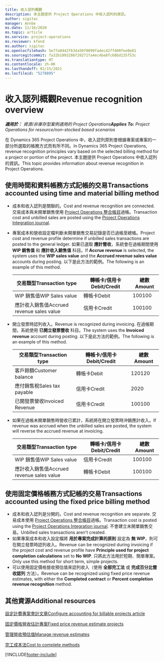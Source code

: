 ```yaml
---
title: 收入認列概觀
description: 本主題提供 Project Operations 中收入認列的資訊。
author: sigitac
manager: Annbe
ms.date: 11/16/2020
ms.topic: article
ms.service: project-operations
ms.reviewer: kfend
ms.author: sigitac
ms.openlocfilehash: 5e77a0442f634a50f8099fadec42ff400fee0e81
ms.sourcegitcommit: fa32b1893286f20271fa4ec4be8fc68bd135f53c
ms.translationtype: HT
ms.contentlocale: zh-HK
ms.lasthandoff: 02/15/2021
ms.locfileid: "5278895"
---
```

# <a name="revenue-recognition-overview"></a><span data-ttu-id="f1e84-103">收入認列概觀</span><span class="sxs-lookup"><span data-stu-id="f1e84-103">Revenue recognition overview</span></span>

<span data-ttu-id="f1e84-104">_**適用於：** 資源/非庫存型案例適用的 Project Operations_</span><span class="sxs-lookup"><span data-stu-id="f1e84-104">_**Applies To:** Project Operations for resource/non-stocked based scenarios_</span></span>

<span data-ttu-id="f1e84-105">在 Dynamics 365 Project Operations 中，收入認列原則會根據專案或專案的一部分所選取的帳務方式而有所不同。</span><span class="sxs-lookup"><span data-stu-id="f1e84-105">In Dynamics 365 Project Operations, revenue recognition principles vary based on the selected billing method for a project or portion of the project.</span></span> <span data-ttu-id="f1e84-106">本主題提供 Project Operations 中收入認列的資訊。</span><span class="sxs-lookup"><span data-stu-id="f1e84-106">This topic provides information about revenue recognition in Project Operations.</span></span>

## <a name="transactions-accounted-using-time-and-material-billing-method"></a><span data-ttu-id="f1e84-107">使用時間和資料帳務方式記帳的交易</span><span class="sxs-lookup"><span data-stu-id="f1e84-107">Transactions accounted using time and material billing method</span></span>

- <span data-ttu-id="f1e84-108">成本和收入認列是關聯的。</span><span class="sxs-lookup"><span data-stu-id="f1e84-108">Cost and revenue recognition are connected.</span></span> <span data-ttu-id="f1e84-109">交易成本與未開單銷售使用 [Project Operations 整合帳目](../project-accounting/project-operations-integration-journal.md)過帳。</span><span class="sxs-lookup"><span data-stu-id="f1e84-109">Transaction cost and unbilled sales are posted using the [Project Operations Integration journal](../project-accounting/project-operations-integration-journal.md).</span></span>
- <span data-ttu-id="f1e84-110">專案成本和營收設定檔判斷未開單銷售交易記錄是否已過帳至總帳。</span><span class="sxs-lookup"><span data-stu-id="f1e84-110">Project cost and revenue profile determine if unbilled sales transactions are posted to the general ledger.</span></span> <span data-ttu-id="f1e84-111">如果已選取 **應計營收**，系統會在過帳期間使用 **WIP 銷售值** 和 **應計收入銷售值** 科目。</span><span class="sxs-lookup"><span data-stu-id="f1e84-111">If **Accrue revenue** is selected, the system uses the **WIP sales value** and the **Accrued revenue sales value** accounts during posting.</span></span> <span data-ttu-id="f1e84-112">以下是此方法的範例。</span><span class="sxs-lookup"><span data-stu-id="f1e84-112">The following is an example of this method.</span></span>  

  | <span data-ttu-id="f1e84-113">交易類型</span><span class="sxs-lookup"><span data-stu-id="f1e84-113">Transaction type</span></span> | <span data-ttu-id="f1e84-114">轉帳卡/信用卡</span><span class="sxs-lookup"><span data-stu-id="f1e84-114">Debit/Credit</span></span> | <span data-ttu-id="f1e84-115">總數</span><span class="sxs-lookup"><span data-stu-id="f1e84-115">Amount</span></span> |
  | --- | --- | --- |
  | <span data-ttu-id="f1e84-116">WIP 銷售值</span><span class="sxs-lookup"><span data-stu-id="f1e84-116">WIP Sales value</span></span> | <span data-ttu-id="f1e84-117">轉帳卡</span><span class="sxs-lookup"><span data-stu-id="f1e84-117">Debit</span></span> | <span data-ttu-id="f1e84-118">100</span><span class="sxs-lookup"><span data-stu-id="f1e84-118">100</span></span> |
  | <span data-ttu-id="f1e84-119">應計收入銷售值</span><span class="sxs-lookup"><span data-stu-id="f1e84-119">Accrued revenue sales value</span></span> | <span data-ttu-id="f1e84-120">信用卡</span><span class="sxs-lookup"><span data-stu-id="f1e84-120">Credit</span></span> | <span data-ttu-id="f1e84-121">100</span><span class="sxs-lookup"><span data-stu-id="f1e84-121">100</span></span> |

- <span data-ttu-id="f1e84-122">開立發票時認列收入。</span><span class="sxs-lookup"><span data-stu-id="f1e84-122">Revenue is recognized during invoicing.</span></span> <span data-ttu-id="f1e84-123">在過帳期間，系統使用 **已開立發票營收** 科目。</span><span class="sxs-lookup"><span data-stu-id="f1e84-123">The system uses the **Invoiced revenue** account during posting.</span></span> <span data-ttu-id="f1e84-124">以下是此方法的範例。</span><span class="sxs-lookup"><span data-stu-id="f1e84-124">The following is an example of this method.</span></span>  

  | <span data-ttu-id="f1e84-125">交易類型</span><span class="sxs-lookup"><span data-stu-id="f1e84-125">Transaction type</span></span> | <span data-ttu-id="f1e84-126">轉帳卡/信用卡</span><span class="sxs-lookup"><span data-stu-id="f1e84-126">Debit/Credit</span></span> | <span data-ttu-id="f1e84-127">總數</span><span class="sxs-lookup"><span data-stu-id="f1e84-127">Amount</span></span> |
  | --- | --- | --- |
  | <span data-ttu-id="f1e84-128">客戶餘額</span><span class="sxs-lookup"><span data-stu-id="f1e84-128">Customer balance</span></span> | <span data-ttu-id="f1e84-129">轉帳卡</span><span class="sxs-lookup"><span data-stu-id="f1e84-129">Debit</span></span> | <span data-ttu-id="f1e84-130">120</span><span class="sxs-lookup"><span data-stu-id="f1e84-130">120</span></span> |
  | <span data-ttu-id="f1e84-131">應付銷售稅</span><span class="sxs-lookup"><span data-stu-id="f1e84-131">Sales tax payable</span></span> | <span data-ttu-id="f1e84-132">信用卡</span><span class="sxs-lookup"><span data-stu-id="f1e84-132">Credit</span></span> | <span data-ttu-id="f1e84-133">20</span><span class="sxs-lookup"><span data-stu-id="f1e84-133">20</span></span> |
  | <span data-ttu-id="f1e84-134">已開發票營收</span><span class="sxs-lookup"><span data-stu-id="f1e84-134">Invoiced Revenue</span></span> | <span data-ttu-id="f1e84-135">信用卡</span><span class="sxs-lookup"><span data-stu-id="f1e84-135">Credit</span></span> | <span data-ttu-id="f1e84-136">100</span><span class="sxs-lookup"><span data-stu-id="f1e84-136">100</span></span> |

- <span data-ttu-id="f1e84-137">如果在過帳未開單銷售時營收已累計，系統將在開立發票時沖銷應計收入。</span><span class="sxs-lookup"><span data-stu-id="f1e84-137">If revenue was accrued when the unbilled sales are posted, the system will reverse the accrued revenue at invoicing.</span></span>

  | <span data-ttu-id="f1e84-138">交易類型</span><span class="sxs-lookup"><span data-stu-id="f1e84-138">Transaction type</span></span> | <span data-ttu-id="f1e84-139">轉帳卡/信用卡</span><span class="sxs-lookup"><span data-stu-id="f1e84-139">Debit/Credit</span></span> | <span data-ttu-id="f1e84-140">總數</span><span class="sxs-lookup"><span data-stu-id="f1e84-140">Amount</span></span> |
  | --- | --- | --- |
  | <span data-ttu-id="f1e84-141">WIP 銷售值</span><span class="sxs-lookup"><span data-stu-id="f1e84-141">WIP Sales value</span></span> | <span data-ttu-id="f1e84-142">信用卡</span><span class="sxs-lookup"><span data-stu-id="f1e84-142">Credit</span></span> | <span data-ttu-id="f1e84-143">100</span><span class="sxs-lookup"><span data-stu-id="f1e84-143">100</span></span> |
  | <span data-ttu-id="f1e84-144">應計收入銷售值</span><span class="sxs-lookup"><span data-stu-id="f1e84-144">Accrued revenue sales value</span></span> | <span data-ttu-id="f1e84-145">轉帳卡</span><span class="sxs-lookup"><span data-stu-id="f1e84-145">Debit</span></span> | <span data-ttu-id="f1e84-146">100</span><span class="sxs-lookup"><span data-stu-id="f1e84-146">100</span></span> |

## <a name="transactions-accounted-using-the-fixed-price-billing-method"></a><span data-ttu-id="f1e84-147">使用固定價格帳務方式記帳的交易</span><span class="sxs-lookup"><span data-stu-id="f1e84-147">Transactions accounted using the fixed price billing method</span></span>

- <span data-ttu-id="f1e84-148">成本和收入認列是分開的。</span><span class="sxs-lookup"><span data-stu-id="f1e84-148">Cost and revenue recognition are separate.</span></span> <span data-ttu-id="f1e84-149">交易成本使用 [Project Operations 整合帳目](../project-accounting/project-operations-integration-journal.md)過帳。</span><span class="sxs-lookup"><span data-stu-id="f1e84-149">Transaction cost is posted using the [Project Operations Integration journal](../project-accounting/project-operations-integration-journal.md).</span></span> <span data-ttu-id="f1e84-150">不會建立未開單銷售交易。</span><span class="sxs-lookup"><span data-stu-id="f1e84-150">Unbilled sales transactions aren't created.</span></span>
- <span data-ttu-id="f1e84-151">如果專案成本和收入設定檔將 **用於專案完成計算的原則** 設定為 **無 WIP**，則可在開立發票時認列收入。</span><span class="sxs-lookup"><span data-stu-id="f1e84-151">Revenue can be recognized during invoicing if the project cost and revenue profile have **Principle used for project completion calculations** set to **No WIP**.</span></span> <span data-ttu-id="f1e84-152">只將此方法用於短期、簡單專案。</span><span class="sxs-lookup"><span data-stu-id="f1e84-152">Only use this method for short term, simple projects.</span></span>
- <span data-ttu-id="f1e84-153">可以使用固定價格營收預估值來認列收入（使用 **全部完工法** 或 **完成百分比營收認列** 方法）。</span><span class="sxs-lookup"><span data-stu-id="f1e84-153">Revenue can be recognized using fixed price revenue estimates, with either the **Completed contract** or **Percent completion revenue recognition** method.</span></span>

## <a name="additional-resources"></a><span data-ttu-id="f1e84-154">其他資源</span><span class="sxs-lookup"><span data-stu-id="f1e84-154">Additional resources</span></span>
[<span data-ttu-id="f1e84-155">設定計費專案會計文章</span><span class="sxs-lookup"><span data-stu-id="f1e84-155">Configure accounting for billable projects article</span></span>](../project-accounting/configure-accounting-billable-projects.md)

[<span data-ttu-id="f1e84-156">固定價格營收估計專案</span><span class="sxs-lookup"><span data-stu-id="f1e84-156">Fixed price revenue estimate projects</span></span>](rev-rec-percentage-completion-method.md)

[<span data-ttu-id="f1e84-157">管理營收預估值</span><span class="sxs-lookup"><span data-stu-id="f1e84-157">Manage revenue estimates</span></span>](rev-rec-completed-contract-method.md)

[<span data-ttu-id="f1e84-158">完工成本法</span><span class="sxs-lookup"><span data-stu-id="f1e84-158">Cost to complete methods</span></span>](cost-complete-methods.md)


[!INCLUDE[footer-include](../includes/footer-banner.md)]